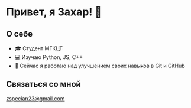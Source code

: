 # Привет, я Захар! 👋

## О себе
- 🎓 Студент МГКЦТ
- 💻 Изучаю Python, JS, C++
- 🌱 Сейчас я работаю над улучшением своих навыков в Git и GitHub



## Связаться со мной
zspecian23@gmail.com
